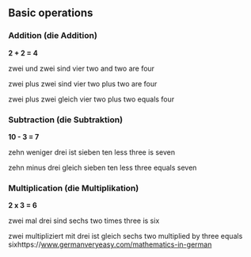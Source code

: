## Basic operations

### Addition (die Addition)

**2 + 2 = 4**

zwei und zwei sind vier 
two and two are four

zwei plus zwei sind vier 
two plus two are four

zwei plus zwei gleich vier 
two plus two equals four

### Subtraction (die Subtraktion)

**10 - 3 = 7**

zehn weniger drei ist sieben 
ten less three is seven

zehn minus drei gleich sieben 
ten less three equals seven

### Multiplication (die Multiplikation)

**2 x 3 = 6**

zwei mal drei sind sechs 
two times three is six

zwei multipliziert mit drei ist gleich sechs 
two multiplied by three equals sixhttps://www.germanveryeasy.com/mathematics-in-german
